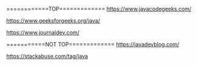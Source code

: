 ============TOP=============
https://www.javacodegeeks.com/

https://www.geeksforgeeks.org/java/

https://www.journaldev.com/



===========NOT TOP=============
https://javadevblog.com/

https://stackabuse.com/tag/java

